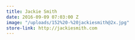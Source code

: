 ```yaml
---
title: Jackie Smith
date: 2016-09-09 07:03:00 Z
image: "/uploads/152%20-%20jackiesmith@2x.jpg"
store-link: http://jackiesmith.com
---
```


